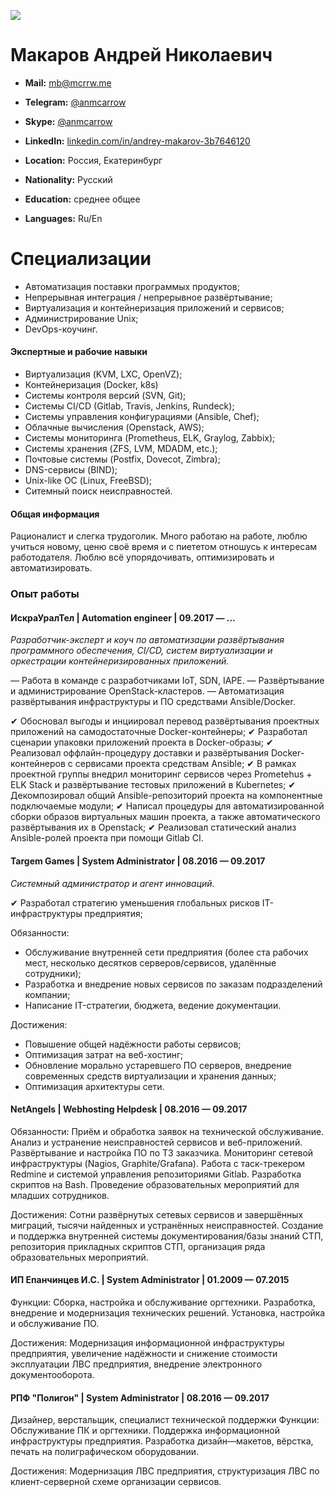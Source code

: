 ![](https://mcrrw.me/img/avatar.jpg)
# Макаров Андрей Николаевич

- **Mail:** [mb@mcrrw.me](mailto:mb@mcrrw.me)
- **Telegram:** [@anmcarrow](https://t.me/anmcarrow)
- **Skype:** [@anmcarrow](skype:username)
- **LinkedIn:** [linkedin.com/in/andrey-makarov-3b7646120](https://linkedin.com/in/andrey-makarov-3b7646120/)

- **Location:** Россия, Екатеринбург
- **Nationality:** Русский
- **Education:** среднее общее

- **Languages:** Ru/En

Специализации
===
- Автоматизация поставки программых продуктов;
- Непрерывная интеграция / непрерывное развёртывание;
- Виртуализация и контейнеризация приложений и сервисов;
- Администрирование Unix;
- DevOps-коучинг.

#### Экспертные и рабочие навыки
- Виртуализация  (KVM, LXC, OpenVZ);
- Контейнеризация (Docker, k8s)
- Системы контроля версий (SVN, Git);
- Системы CI/CD (Gitlab, Travis, Jenkins, Rundeck);
- Системы управления конфигурациями (Ansible, Chef);
- Облачные вычисления (Openstack, AWS);
- Системы мониторинга (Prometheus, ELK, Graylog, Zabbix);
- Системы хранения (ZFS, LVM, MDADM, etc.);
- Почтовые системы (Postfix, Dovecot, Zimbra);
- DNS-сервисы (BIND);
- Unix-like ОС (Linux, FreeBSD);
- Ситемный поиск неисправностей.

#### Общая информация
Рационалист и слегка трудоголик. 
Много работаю на работе, люблю учиться новому, ценю своё время и с пиететом отношусь к интересам работодателя.
Люблю всё упорядочивать, оптимизировать и автоматизировать.

### Опыт работы

####  ИскраУралТел | Automation engineer | 09.2017 — ...

_Разработчик-эксперт и коуч по автоматизации развёртывания программного обеспечения, CI/CD, систем виртуализации и оркестрации контейнеризированных приложений._
 
— Работа в команде с разработчиками IoT, SDN, IAPE.
— Развёртывание и администрирование OpenStack-кластеров.
— Автоматизация развёртывания инфраструктуры и ПО средствами Ansible/Docker.

✔ Обосновал выгоды и инциировал перевод развёртывания проектных приложений на самодостаточные Docker-контейнеры;
✔ Разработал сценарии упаковки приложений проекта в Docker-образы;
✔ Реализовал оффлайн-процедуру доставки и развёртывания Docker-контейнеров с сервисами проекта средствам Ansible;
✔ В рамках проектной группы внедрил мониторинг сервисов через Prometehus + ELK Stack и развёртывание тестовых приложений в Kubernetes;
✔ Декомпозировал общий Ansible-репозиторий проекта на компонентные подключаемые модули;
✔ Написал процедуры для автоматизированной сборки образов виртуальных машин проекта, а также автоматического развёртывания их в Openstack;
✔ Реализовал статический анализ Ansible-ролей проекта при помощи Gitlab CI.

####  Targem Games | System Administrator | 08.2016 — 09.2017
_Системный администратор и агент инноваций._


✔ Разработал стратегию уменьшения глобальных рисков IT-инфраструктуры предприятия;

Обязанности: 
- Обслуживание внутренней сети предприятия (более ста рабочих мест, несколько десятков серверов/сервисов, удалённые сотрудники);
- Разработка и внедрение новых сервисов по заказам подразделений компании;
- Написание IT-стратегии, бюджета, ведение документации. 

Достижения: 
- Повышение общей надёжности работы сервисов;
- Оптимизация затрат на веб-хостинг;
- Обновление морально устаревшего ПО серверов, внедрение современных средств виртуализации и хранения данных;
- Оптимизация архитектуры сети.

####  NetAngels | Webhosting Helpdesk | 08.2016 — 09.2017
Обязанности: Приём и обработка заявок на технической обслуживание. Анализ и устранение неисправностей сервисов и веб-приложений. Развёртывание и настройка ПО по ТЗ заказчика. Мониторинг сетевой инфраструктуры (Nagios, Graphite/Grafana). Работа с таск-трекером Redmine и системой управления репозиториями Gitlab. Разработка скриптов на Bash. Проведение образовательных мероприятий для младших сотрудников. 

Достижения: Сотни развёрнутых сетевых сервисов и завершённых миграций, тысячи найденных и устранённых неисправностей. Создание и поддержка внутренней системы документирования/базы знаний СТП, репозитория прикладных скриптов СТП, организация ряда образовательных мероприятий.

####  ИП Епанчинцев И.С. | System Administrator | 01.2009 — 07.2015
Функции:
Сборка, настройка и обслуживание оргтехники. Разработка, внедрение и модернизация технических решений. Установка, настройка и обслуживание ПО.

Достижения:
Модернизация информационной инфраструктуры предприятия, увеличение надёжности и снижение стоимости эксплуатации ЛВС предприятия, внедрение электронного документооборота.

####  РПФ "Полигон" | System Administrator | 08.2016 — 09.2017
Дизайнер, верстальщик, специалист технической поддержки
Функции:
Обслуживание  ПК и оргтехники.  Поддержка информационной 	инфраструктуры предприятия. 
Разработка дизайн—макетов, вёрстка, печать на полиграфическом оборудовании.

Достижения: 
Модернизация ЛВС предприятия, структуризация ЛВС по клиент-серверной схеме организации сервисов.


